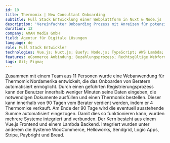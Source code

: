 ```yaml
---
id: 10
title: Thermomix | New Consultant Onboarding
subtitle: Full Stack Entwicklung einer Webplattform in Nuxt & Node.js
description: 'Vereinfachter Onboarding Prozess mit Anreizen für potenzielle Kundenberater.'
duration: 12
company: AMAN Media GmbH
field: Agentur für Digitale Lösungen
language: de
role: Full Stack Entwickler
technologies: Vue.js; Nuxt.js; Buefy; Node.js; TypeScript; AWS Lambda; Azure Logic Apps; HelloWorks; PayBright; Stripe; Bread; SendGrid
features: eCommerce Anbindung; Bezahlungsprozess; Rechtsgültige Webformulare;
tags: Git; Figma; 
---
```


Zusammen mit einem Team aus 11 Personen wurde eine Webanwendung für Thermomix Nordamerika entwickelt, die das Onboarden von Beratern automatisiert ermöglicht. Durch einen geführten Registrierungsprozess kann der Benutzer innerhalb weniger Minuten seine Daten eingeben, die notwendigen Dokumente ausfüllen und einen Thermomix bestellen. Dieser kann innerhalb von 90 Tagen vom Berater verdient werden, indem er 4 Thermomixe verkauft. Am Ende der 90 Tage wird die eventuell ausstehende Summe automatisiert eingezogen.
Damit dies so funktionieren kann, wurden mehrere Systeme integriert und verbunden. Der Kern besteht aus einem Vue.js Frontend und einem Lambda Backend. Integriert wurden unter anderem die Systeme WooCommerce, Helloworks, Sendgrid, Logic Apps, Stripe, Paybright und Bread.
